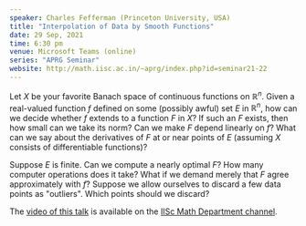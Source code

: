 ```yaml
---
speaker: Charles Fefferman (Princeton University, USA)
title: "Interpolation of Data by Smooth Functions"
date: 29 Sep, 2021
time: 6:30 pm
venue: Microsoft Teams (online)
series: "APRG Seminar"
website: http://math.iisc.ac.in/~aprg/index.php?id=seminar21-22
---
```


Let $X$ be your favorite Banach space of continuous functions on $\mathbb{R}^n$.
Given a real-valued function $f$ defined on some (possibly awful) set $E$
in $\mathbb{R}^n$, how can we decide whether $f$ extends to a function $F$ in $X$?
If such an $F$ exists, then how small can we take its norm? Can we make $F$
depend linearly on $f$? What can we say about the derivatives of $F$ at or
near points of $E$ (assuming $X$ consists of differentiable functions)?

Suppose $E$ is finite. Can we compute a nearly optimal $F$? How many
computer operations does it take? What if we demand merely that $F$
agree approximately with $f$? Suppose we allow ourselves to discard a
few data points as "outliers". Which points should we discard?

The [video of this talk](https://www.youtube.com/watch?v=T6EYpf-uHUM) is available
on the [IISc Math Department channel](https://www.youtube.com/channel/UCR5Igvq9HScQKlPr-0coSIg/playlists).
